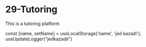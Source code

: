 # 29-Tutoring
 This is a tutoring platform 


const [name, setName] = useLocalStorage('name', 'jed kazadi');
useUpdateLogger("jedkazadii")


